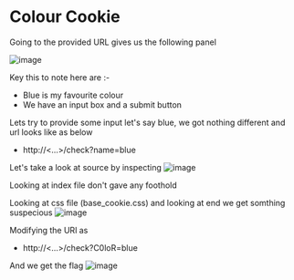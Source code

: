 # Colour Cookie

Going to the provided URL gives us the following panel

![image](https://user-images.githubusercontent.com/86155751/183229883-c7a2c46d-da1f-4ab2-88e5-a757ad187a88.png)

Key this to note here are :-
- Blue is my favourite colour
- We have an input box and a submit button 

Lets try to provide some input let's say blue, we got nothing different and url looks like as below
- http://<...>/check?name=blue

Let's take a look at source by inspecting
![image](https://user-images.githubusercontent.com/86155751/183230103-a429c340-b121-44d7-bb3a-4acb4d924ed2.png)

Looking at index file don't gave any foothold

Looking at css file (base_cookie.css) and looking at end we get somthing suspecious
![image](https://user-images.githubusercontent.com/86155751/183230177-f2c762e2-89e3-4178-8bfe-ff6a8a702649.png)

Modifying the URl as 
- http://<...>/check?C0loR=blue

And we get the flag
![image](https://user-images.githubusercontent.com/86155751/183230199-b5fc8332-6811-4084-8a93-faff1b07f0e8.png)



